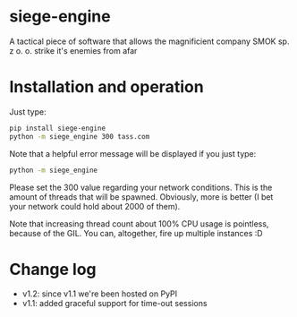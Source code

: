 # siege-engine
A tactical piece of software that allows the magnificient company SMOK sp. z o. o. strike it's enemies from afar


Installation and operation
==========================

Just type:

```bash
pip install siege-engine
python -m siege_engine 300 tass.com
```

Note that a helpful error message will be displayed if you just type:

```bash
python -m siege_engine
```

Please set the 300 value regarding your network conditions. This is the amount of threads
that will be spawned. Obviously, more is better (I bet your network could hold about 2000
of them).

Note that increasing thread count about 100% CPU usage is pointless, because of the GIL.
You can, altogether, fire up multiple instances :D

# Change log

* v1.2: since v1.1 we're been hosted on PyPI
* v1.1: added graceful support for time-out sessions